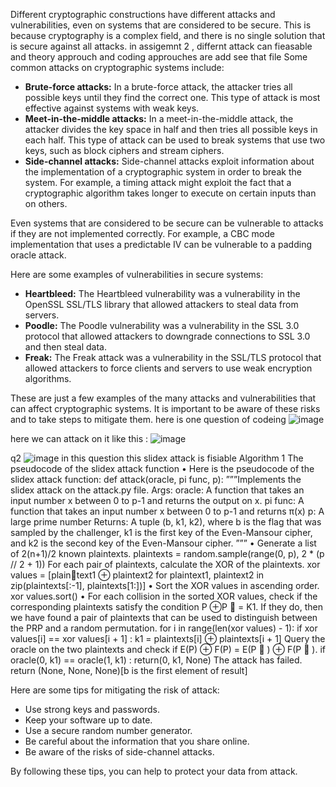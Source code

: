 Different cryptographic constructions have different attacks and vulnerabilities, even on systems that are considered to be secure. This is because cryptography is a complex field, and there is no single solution that is secure against all attacks.
in assigemnt 2 , differnt attack can fieasable  and theory approuch and coding approuches are add see that file 
Some common attacks on cryptographic systems include:

* **Brute-force attacks:** In a brute-force attack, the attacker tries all possible keys until they find the correct one. This type of attack is most effective against systems with weak keys.
* **Meet-in-the-middle attacks:** In a meet-in-the-middle attack, the attacker divides the key space in half and then tries all possible keys in each half. This type of attack can be used to break systems that use two keys, such as block ciphers and stream ciphers.
* **Side-channel attacks:** Side-channel attacks exploit information about the implementation of a cryptographic system in order to break the system. For example, a timing attack might exploit the fact that a cryptographic algorithm takes longer to execute on certain inputs than on others.

Even systems that are considered to be secure can be vulnerable to attacks if they are not implemented correctly. For example, a CBC mode implementation that uses a predictable IV can be vulnerable to a padding oracle attack.

Here are some examples of vulnerabilities in secure systems:

* **Heartbleed:** The Heartbleed vulnerability was a vulnerability in the OpenSSL SSL/TLS library that allowed attackers to steal data from servers.
* **Poodle:** The Poodle vulnerability was a vulnerability in the SSL 3.0 protocol that allowed attackers to downgrade connections to SSL 3.0 and then steal data.
* **Freak:** The Freak attack was a vulnerability in the SSL/TLS protocol that allowed attackers to force clients and servers to use weak encryption algorithms.

These are just a few examples of the many attacks and vulnerabilities that can affect cryptographic systems. It is important to be aware of these risks and to take steps to mitigate them.
here is one question of codeing 
![image](https://github.com/Vickey21299/crytography/assets/108173950/68dc6afa-f032-4bbe-a0e5-5b4a2d3a90e6)

here we can attack on it like this :
![image](https://github.com/Vickey21299/crytography/assets/108173950/4d2fd587-b232-4692-b29d-e5fcfb1ee729)

q2 ![image](https://github.com/Vickey21299/crytography/assets/108173950/2f6a99ca-8601-4d0a-a3f0-cf35070facdc)
in this question this slidex attack is fisiable 
Algorithm 1 The pseudocode of the slidex attack function
• Here is the pseudocode of the slidex attack function:
def attack(oracle, pi func, p):
”””Implements the slidex attack on the attack.py file.
Args:
oracle: A function that takes an input number x between 0 to p-1 and returns
the output on x.
pi func: A function that takes an input number x between 0 to p-1 and returns
π(x)
p: A large prime number
Returns: A tuple (b, k1, k2), where b is the flag that was sampled by the
challenger, k1 is the first key of the Even-Mansour cipher, and k2 is the second key
of the Even-Mansour cipher.
”””
• Generate a list of 2(n+1)/2 known plaintexts. plaintexts = random.sample(range(0,
p), 2 * (p // 2 + 1))
For each pair of plaintexts, calculate the XOR of the plaintexts. xor values = [plaintext1 ⊕ plaintext2 for plaintext1, plaintext2 in zip(plaintexts[:-1], plaintexts[1:])]
• Sort the XOR values in ascending order.
xor values.sort()
• For each collision in the sorted XOR values, check if the corresponding plaintexts
satisfy the condition P ⊕P
∗ = K1. If they do, then we have found a pair of plaintexts
that can be used to distinguish between the PRP and a random permutation.
for i in range(len(xor values) - 1):
if xor values[i] == xor values[i + 1] :
k1 = plaintexts[i] ⊕ plaintexts[i + 1]
Query the oracle on the two plaintexts and check if E(P) ⊕ F(P) = E(P
∗
) ⊕ F(P
∗
).
if oracle(0, k1) == oracle(1, k1) :
return(0, k1, None)
The attack has failed.
return (None, None, None)[b is the first element of result]



Here are some tips for mitigating the risk of attack:

* Use strong keys and passwords.
* Keep your software up to date.
* Use a secure random number generator.
* Be careful about the information that you share online.
* Be aware of the risks of side-channel attacks.

By following these tips, you can help to protect your data from attack.
